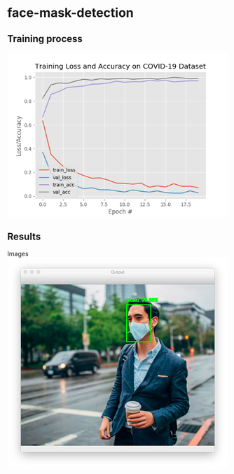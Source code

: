 # face-mask-detection
## Training process
![plot](plot.png) 
## Results
Images
![result](examples/example_05.png)
